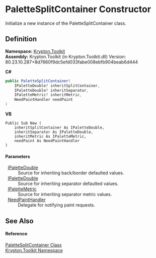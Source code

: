 # PaletteSplitContainer Constructor


Initialize a new instance of the PaletteSplitContainer class.



## Definition
**Namespace:** <a href="79d2eac2-21f4-54ff-7552-b20c33c30600.md">Krypton.Toolkit</a>  
**Assembly:** Krypton.Toolkit (in Krypton.Toolkit.dll) Version: 80.23.10.287+8d7660f9dc5efd033fabe008ebfb904beab6d444

**C#**
``` C#
public PaletteSplitContainer(
	IPaletteDouble? inheritSplitContainer,
	IPaletteDouble? inheritSeparator,
	IPaletteMetric? inheritMetric,
	NeedPaintHandler needPaint
)
```
**VB**
``` VB
Public Sub New ( 
	inheritSplitContainer As IPaletteDouble,
	inheritSeparator As IPaletteDouble,
	inheritMetric As IPaletteMetric,
	needPaint As NeedPaintHandler
)
```



#### Parameters
<dl><dt>  <a href="d288ff26-4143-0c46-fdd2-73996cbd7fcd.md">IPaletteDouble</a></dt><dd>Source for inheriting back/border defaulted values.</dd><dt>  <a href="d288ff26-4143-0c46-fdd2-73996cbd7fcd.md">IPaletteDouble</a></dt><dd>Source for inheriting separator defaulted values.</dd><dt>  <a href="24be40a1-a3fd-2c4b-ff96-f9b04b615193.md">IPaletteMetric</a></dt><dd>Source for inheriting separator metric values.</dd><dt>  <a href="33f685bd-f838-7c82-3e84-2827dccd141e.md">NeedPaintHandler</a></dt><dd>Delegate for notifying paint requests.</dd></dl>

## See Also


#### Reference
<a href="d2ce34a1-9e3e-15c9-2d4a-789e694c799f.md">PaletteSplitContainer Class</a>  
<a href="79d2eac2-21f4-54ff-7552-b20c33c30600.md">Krypton.Toolkit Namespace</a>  
